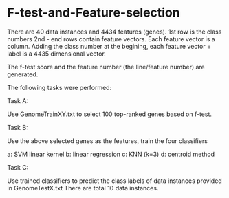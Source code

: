 # F-test-and-Feature-selection

There are 40 data instances and 4434 features (genes).
1st row is the class numbers
2nd - end rows contain feature vectors. Each feature vector is a column. Adding the class number at the begining,
each feature vector + label is a 4435 dimensional vector.

The f-test score and the feature number (the line/feature number) are generated.

The following tasks were performed:

Task A:

Use GenomeTrainXY.txt to select 100 top-ranked genes based on f-test.

Task B: 

Use the above selected genes as the features, train the four classifiers


a: SVM linear kernel
b: linear regression
c: KNN (k=3)
d: centroid method

Task C:

Use trained classifiers to predict the class labels of data instances provided in GenomeTestX.txt
There are total 10 data instances.
